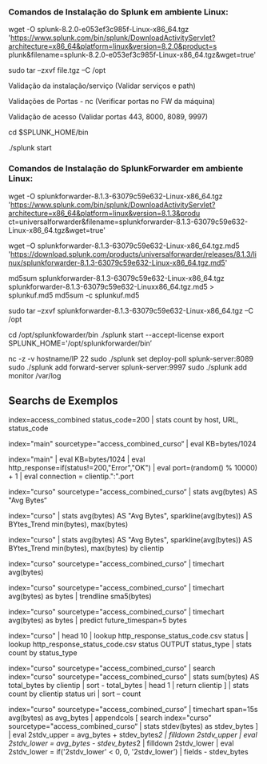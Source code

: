 
### Comandos de Instalação do Splunk em ambiente Linux:
wget -O splunk-8.2.0-e053ef3c985f-Linux-x86_64.tgz
'https://www.splunk.com/bin/splunk/DownloadActivityServlet?architecture=x86_64&platform=linux&version=8.2.0&product=s
plunk&filename=splunk-8.2.0-e053ef3c985f-Linux-x86_64.tgz&wget=true'

sudo tar –zxvf file.tgz –C /opt

Validação da instalação/serviço (Validar serviços e path)

Validações de Portas - nc (Verificar portas no FW da máquina)

Validação de acesso (Validar portas 443, 8000, 8089, 9997)

cd $SPLUNK_HOME/bin

./splunk start


### Comandos de Instalação do SplunkForwarder em ambiente Linux:
wget -O splunkforwarder-8.1.3-63079c59e632-Linux-x86_64.tgz
'https://www.splunk.com/bin/splunk/DownloadActivityServlet?architecture=x86_64&platform=linux&version=8.1.3&produ
ct=universalforwarder&filename=splunkforwarder-8.1.3-63079c59e632-Linux-x86_64.tgz&wget=true'

wget –O splunkforwarder-8.1.3-63079c59e632-Linux-x86_64.tgz.md5
'https://download.splunk.com/products/universalforwarder/releases/8.1.3/linux/splunkforwarder-8.1.3-63079c59e632-Linux-x86_64.tgz.md5'

md5sum splunkforwarder-8.1.3-63079c59e632-Linux-x86_64.tgz splunkforwarder-8.1.3-63079c59e632-Linuxx86_64.tgz.md5 > splunkuf.md5
md5sum -c splunkuf.md5

sudo tar –zxvf splunkforwarder-8.1.3-63079c59e632-Linux-x86_64.tgz –C /opt

cd /opt/splunkfowarder/bin
./splunk start --accept-license
export SPLUNK_HOME='/opt/splunkforwarder/bin’

nc -z -v hostname/IP 22
sudo ./splunk set deploy-poll splunk-server:8089
sudo ./splunk add forward-server splunk-server:9997
sudo ./splunk add monitor /var/log


## Searchs de Exemplos
index=access_combined status_code=200 | stats count by host, URL, status_code

index="main" sourcetype="access_combined_curso“ | eval KB=bytes/1024

index="main" | eval KB=bytes/1024 | eval http_response=if(status!=200,"Error","OK") | eval port=(random() % 10000) + 1
| eval connection = clientip.":".port

index="curso" sourcetype="access_combined_curso“ | stats avg(bytes) AS "Avg Bytes“

index="curso" | stats avg(bytes) AS "Avg Bytes", sparkline(avg(bytes)) AS BYtes_Trend min(bytes), max(bytes)

index="curso" | stats avg(bytes) AS "Avg Bytes", sparkline(avg(bytes)) AS BYtes_Trend min(bytes), max(bytes) by clientip

index="curso" sourcetype="access_combined_curso“ | timechart avg(bytes)

index="curso" sourcetype="access_combined_curso“ | timechart avg(bytes) as bytes | trendline sma5(bytes)

index="curso" sourcetype="access_combined_curso“ | timechart avg(bytes) as bytes | predict future_timespan=5 bytes

index="curso" | head 10 | lookup http_response_status_code.csv status 
| lookup http_response_status_code.csv status OUTPUT status_type | stats count by status_type

index="curso" sourcetype="access_combined_curso“
| search index="curso" sourcetype="access_combined_curso“
| stats sum(bytes) AS total_bytes by clientip
| sort - total_bytes
| head 1
| return clientip ]
| stats count by clientip status uri
| sort – count

index="curso" sourcetype="access_combined_curso”
| timechart span=15s avg(bytes) as avg_bytes
| appendcols [ search index="curso” sourcetype="access_combined_curso“
| stats stdev(bytes) as stdev_bytes ]
| eval 2stdv_upper = avg_bytes + stdev_bytes*2 | filldown 2stdv_upper
| eval 2stdv_lower = avg_bytes - stdev_bytes*2 | filldown 2stdv_lower
| eval 2stdv_lower = if('2stdv_lower' < 0, 0, '2stdv_lower’)
| fields - stdev_bytes